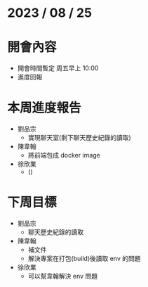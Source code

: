 # 2023 / 08 / 25

# 開會內容
- 開會時間暫定 周五早上 10:00
- 進度回報

# 本周進度報告
- 劉品宗
  - 實現聊天室(剩下聊天歷史紀錄的讀取)
- 陳韋翰
  - 將前端包成 docker image
- 徐欣業
  - ()

# 下周目標
- 劉品宗
  - 聊天歷史紀錄的讀取
- 陳韋翰
  - 補文件
  - 解決專案在打包(build)後讀取 env 的問題
- 徐欣業
  - 可以幫韋翰解決 env 問題
